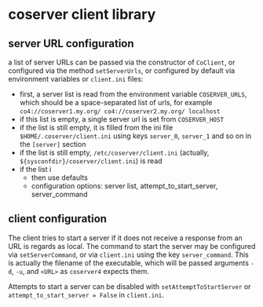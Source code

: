 coserver client library
=======================

server URL configuration
------------------------

a list of server URLs can be passed via the constructor of `CoClient`,
or configured via the method `setServerUrls`, or configured by default via
environment variables or `client.ini` files:

  * first, a server list is read from the environment variable
    `COSERVER_URLS`, which should be a space-separated list of urls, for
    example `co4://coserver1.my.org/ co4://coserver2.my.org/ localhost`
  * if this list is empty, a single server url is set from `COSERVER_HOST`
  * if the list is still empty, it is filled from the ini file
    `$HOME/.coserver/client.ini` using keys `server_0`, `server_1` and so on
    in the `[server]` section
  * if the list is still empty, `/etc/coserver/client.ini` (actually,
    `${sysconfdir}/coserver/client.ini`) is read
  * if the list i
     * then use defaults
     * configuration options: server list, attempt_to_start_server, server_command

client configuration
--------------------

The client tries to start a server if it does not receive a response
from an URL is regards as local. The command to start the server may
be configured via `setServerCommand`, or via `client.ini` using the
key `server_command`. This is actually the filename of the executable,
which will be passed arguments `-d`, `-u`, and `<URL>` as `coserver4`
expects them.

Attempts to start a server can be disabled with
`setAttemptToStartServer` or `attempt_to_start_server = False` in
`client.ini`.
